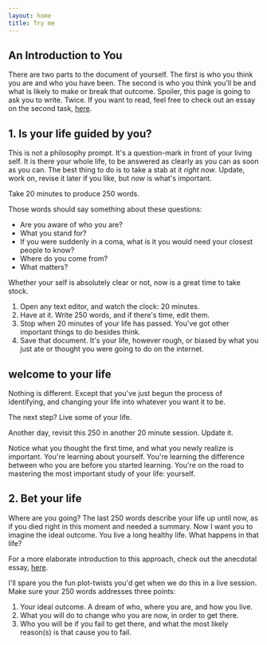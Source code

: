 ```yaml
---
layout: home
title: Try me
---
```


## An Introduction to You  

There are two parts to the document of yourself. The first is who you think you are and who you have been. The second is who you think you'll be and what is likely to make or break that outcome. Spoiler, this page is going to ask you to write. Twice. If you want to read, feel free to check out an essay on the second task, [here](https://thoughtrepair.wordpress.com/2020/10/25/bet-your-life/).

## 1. Is your life guided by you?
This is not a philosophy prompt. 
It's a question-mark in front of your living self. 
It is there your whole life, to be answered as clearly as you can as soon as you can. The best thing to do is to take a stab at it *right now*. Update, work on, revise it later if you like, but *now* is what's important.

Take 20 minutes to produce 250 words. 

Those words should say something about these questions:  
- Are you aware of who you are?   
- What you stand for?  
- If you were suddenly in a coma, what is it you would need your closest people to know?   
- Where do you come from?   
- What matters?  

Whether your self is absolutely clear or not, now is a great time to take stock.

1. Open any text editor, and watch the clock: 20 minutes.   
2. Have at it. Write 250 words, and if there's time, edit them. 
3. Stop when 20 minutes of your life has passed. You've got other important things to do besides think.
3. Save that document. It's your life, however rough, or biased by what you just ate or thought you were going to do on the internet.  

## welcome to your life
Nothing is different. Except that you've just begun the process of identifying, and changing your life into whatever you want it to be. 

The next step? Live some of your life.  

Another day, revisit this 250 in another 20 minute session. Update it.  

Notice what you thought the first time, and what you newly realize is important. You're learning about yourself. You're learning the difference between who you are before you started learning. You're on the road to mastering the most important study of your life: yourself.

## 2. Bet your life
Where are you going? The last 250 words describe your life up until now, as if you died right in this moment and needed a summary. Now I want you to imagine the ideal outcome. You live a long healthy life. What happens in that life?  

For a more elaborate introduction to this approach, check out the anecdotal essay, [here](https://thoughtrepair.wordpress.com/2020/10/25/bet-your-life/). 

I'll spare you the fun plot-twists you'd get when we do this in a live session. Make sure your 250 words addresses three points:  
1. Your ideal outcome. A dream of who, where you are, and how you live.  
2. What you will do to change who you are now, in order to get there.  
3. Who you will be if you fail to get there, and what the most likely reason(s) is that cause you to fail.  
